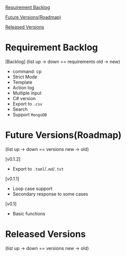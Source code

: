 [Requirement Backlog](#requirement-backlog)

[Future Versions(Roadmap)](#future-versionsroadmap)

[Released Versions](#released-versions)

# Requirement Backlog

[Backlog]
(list up -> down == requirements old -> new)
- command: cp
- Strict Mode
- Template
- Action log
- Multiple input
- C# version
- Export to `.csv`
- Search
- Support `MongoDB`


# Future Versions(Roadmap)

(list up -> down == versions new -> old)

[v0.1.2]
- Export to `.toml`/`.md`/`.txt`

[v0.1.1]
- Loop case support
- Secondary response to some cases

[v0.1]
- Basic functions

# Released Versions

(list up -> down == versions new -> old)
